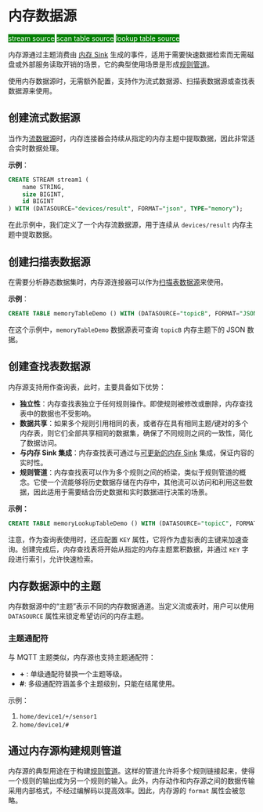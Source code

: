 # 内存数据源

<span style="background:green;color:white;">stream source</span>
<span style="background:green;color:white">scan table source</span>
<span style="background:green;color:white">lookup table source</span>

内存源通过主题消费由 [内存 Sink](../../sinks/builtin/memory.md) 生成的事件，适用于需要快速数据检索而无需磁盘或外部服务读取开销的场景，它的典型使用场景是形成[规则管道](../../rules/rule_pipeline.md)。

使用内存数据源时，无需额外配置，支持作为流式数据源、扫描表数据源或查找表数据源来使用。

## 创建流式数据源

当作为[流数据源](../../streams/overview.md)时，内存连接器会持续从指定的内存主题中提取数据，因此非常适合实时数据处理。

**示例**：

```sql
CREATE STREAM stream1 (
    name STRING,
    size BIGINT,
    id BIGINT
) WITH (DATASOURCE="devices/result", FORMAT="json", TYPE="memory");
```

在此示例中，我们定义了一个内存流数据源，用于连续从 `devices/result` 内存主题中提取数据。

## 创建扫描表数据源

在需要分析静态数据集时，内存源连接器可以作为[扫描表数据源](../../tables/scan.md)来使用。

**示例**：

```sql
CREATE TABLE memoryTableDemo () WITH (DATASOURCE="topicB", FORMAT="JSON", TYPE="memory");
```

在这个示例中，`memoryTableDemo` 数据源表可查询 `topicB` 内存主题下的 JSON 数据。

## 创建查找表数据源

内存源支持用作查询表，此时，主要具备如下优势：

- **独立性**：内存查找表独立于任何规则操作。即使规则被修改或删除，内存查找表中的数据也不受影响。
- **数据共享**：如果多个规则引用相同的表，或者存在具有相同主题/键对的多个内存表，则它们全部共享相同的数据集，确保了不同规则之间的一致性，简化了数据访问。
- **与内存 Sink 集成**：内存查找表可通过与[可更新的内存 Sink](../../sinks/builtin/memory.md#updatable-sink) 集成，保证内容的实时性。
- **规则管道**：内存查找表可以作为多个规则之间的桥梁，类似于规则管道的概念。它使一个流能够将历史数据存储在内存中，其他流可以访问和利用这些数据，因此适用于需要结合历史数据和实时数据进行决策的场景。

**示例：**

```sql
CREATE TABLE memoryLookupTableDemo () WITH (DATASOURCE="topicC", FORMAT="JSON", TYPE="memory");
```

注意，作为查询表使用时，还应配置 `KEY` 属性，它将作为虚拟表的主键来加速查询。创建完成后，内存查找表将开始从指定的内存主题累积数据，并通过  `KEY`  字段进行索引，允许快速检索。

## 内存数据源中的主题

内存数据源中的“主题”表示不同的内存数据通道。当定义流或表时，用户可以使用 `DATASOURCE` 属性来锁定希望访问的内存主题。

### 主题通配符

与 MQTT 主题类似，内存源也支持主题通配符：

- **+** : 单级通配符替换一个主题等级。
- **#**: 多级通配符涵盖多个主题级别，只能在结尾使用。

示例：

1. `home/device1/+/sensor1`
2. `home/device1/#`

## 通过内存源构建规则管道

内存源的典型用途在于构建[规则管道](../../rules/rule_pipeline.md)。这样的管道允许将多个规则链接起来，使得一个规则的输出成为另一个规则的输入。此外，内存动作和内存源之间的数据传输采用内部格式，不经过编解码以提高效率。因此，内存源的 `format` 属性会被忽略。
